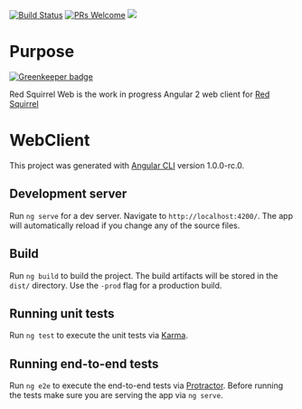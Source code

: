 [![Build Status](https://travis-ci.org/Feasoron/red-squirrel-web.svg?branch=develop)](https://travis-ci.org/Feasoron/red-squirrel-web)
[![PRs Welcome](https://img.shields.io/badge/PRs-welcome-brightgreen.svg?style=flat-https://img.shields.io/badge/PRs-welcome-brightgreen.svg?style=flat-round)](http://makeapullrequest.com)
![](https://reposs.herokuapp.com/?path=Feasoron/red-squirrel-web)

# Purpose

[![Greenkeeper badge](https://badges.greenkeeper.io/Feasoron/red-squirrel-web.svg)](https://greenkeeper.io/)

Red Squirrel Web is the work in progress Angular 2 web client for [Red Squirrel](https://github.com/Feasoron/red-squirrel-core)

# WebClient

This project was generated with [Angular CLI](https://github.com/angular/angular-cli) version 1.0.0-rc.0.

## Development server
Run `ng serve` for a dev server. Navigate to `http://localhost:4200/`. The app will automatically reload if you change any of the source files.

## Build

Run `ng build` to build the project. The build artifacts will be stored in the `dist/` directory. Use the `-prod` flag for a production build.

## Running unit tests

Run `ng test` to execute the unit tests via [Karma](https://karma-runner.github.io).

## Running end-to-end tests

Run `ng e2e` to execute the end-to-end tests via [Protractor](http://www.protractortest.org/).
Before running the tests make sure you are serving the app via `ng serve`.
